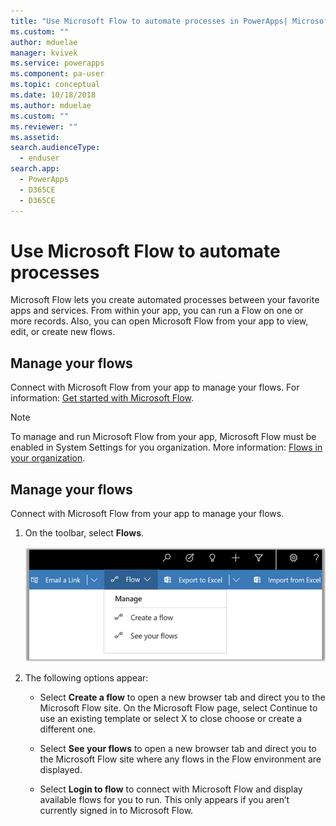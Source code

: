 ```yaml
---
title: "Use Microsoft Flow to automate processes in PowerApps| MicrosoftDocs"
ms.custom: ""
author: mduelae
manager: kvivek
ms.service: powerapps
ms.component: pa-user
ms.topic: conceptual
ms.date: 10/18/2018
ms.author: mduelae
ms.custom: ""
ms.reviewer: ""
ms.assetid: 
search.audienceType: 
  - enduser
search.app: 
  - PowerApps
  - D365CE
  - D365CE
---
```

# Use Microsoft Flow to automate processes

Microsoft Flow lets you create automated processes between your favorite apps and services. From within your app, you can run a Flow on one or more records. 
Also, you can open Microsoft Flow from your app to view, edit, or create new flows.

## Manage your flows 
Connect with Microsoft Flow from your app to manage your flows. For information: [Get started with Microsoft Flow](https://docs.microsoft.com/en-us/flow/getting-started).
  
> [!NOTE]
>  To manage and run Microsoft Flow from your app, Microsoft Flow must be enabled in System Settings for you organization. More information:  [Flows in your organization](https://docs.microsoft.com/en-us/flow/organization-q-and-a). 
  
## Manage your flows  
 Connect with Microsoft Flow from your app to manage your flows.  
  
1. On the toolbar, select **Flows**.  
  
   ![Microsoft Flow menu](media/flow.png "Microsoft Flow menu") 
  
2. The following options appear:  
  
   -   Select **Create a flow** to open a new browser tab and direct you to the Microsoft Flow site. On the Microsoft Flow page, select Continue to use an existing template or select X to close choose or create a different one.  
  
   -   Select **See your flows** to open a new browser tab and direct you to the Microsoft Flow site where any flows in the Flow environment are displayed.  
  
   -   Select **Login to flow** to connect with Microsoft Flow and display available flows for you to run. This only appears if you aren’t currently signed in to Microsoft Flow.  
   
  
  
